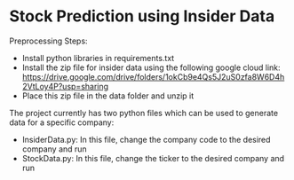 # Stock Prediction using Insider Data

Preprocessing Steps:
- Install python libraries in requirements.txt
- Install the zip file for insider data using the following google cloud link: https://drive.google.com/drive/folders/1okCb9e4Qs5J2uS0zfa8W6D4h2VtLoy4P?usp=sharing 
- Place this zip file in the data folder and unzip it

The project currently has two python files which can be used to generate data for a specific company:
- InsiderData.py: In this file, change the company code to the desired company and run
- StockData.py: In this file, change the ticker to the desired company and run